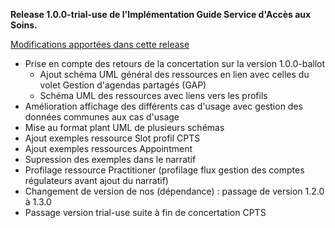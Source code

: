 **Release 1.0.0-trial-use de l'Implémentation Guide Service d'Accès aux Soins.**

[Modifications apportées dans cette release](https://github.com/ansforge/IG-fhir-service-acces-aux-soins/pulls?q=is%3Apr+is%3Aclosed+milestone%3A1.0.0-trial-use)

* Prise en compte des retours de la concertation sur la version 1.0.0-ballot
    - Ajout schéma UML général des ressources en lien avec celles du volet Gestion d'agendas partagés (GAP)
    - Schéma UML des ressources avec liens vers les profils
* Amélioration affichage des différents cas d'usage avec gestion des données communes aux cas d'usage
* Mise au format plant UML de plusieurs schémas
* Ajout exemples ressource Slot profil CPTS
* Ajout exemples ressources Appointment 
* Supression des exemples dans le narratif
* Profilage ressource Practitioner (profilage flux gestion des comptes régulateurs avant ajout du narratif)
* Changement de version de nos (dépendance) : passage de version 1.2.0 à 1.3.0
* Passage version trial-use suite à fin de concertation CPTS
